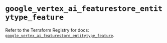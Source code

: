 # `google_vertex_ai_featurestore_entitytype_feature`

Refer to the Terraform Registry for docs: [`google_vertex_ai_featurestore_entitytype_feature`](https://registry.terraform.io/providers/hashicorp/google-beta/6.9.0/docs/resources/google_vertex_ai_featurestore_entitytype_feature).
